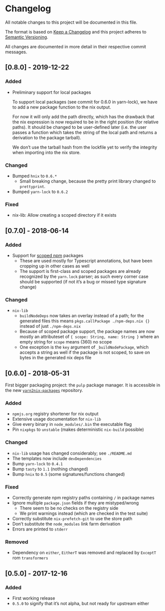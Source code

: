 # Changelog

All notable changes to this project will be documented in this file.

The format is based on [Keep a Changelog](http://keepachangelog.com/)
and this project adheres to [Semantic Versioning](http://semver.org/).

All changes are documented in more detail in their respective commit messages.

## [0.8.0] - 2019-12-22

### Added

- Preliminary support for local packages

  To support local packages (see commit for 0.6.0 in yarn-lock), we have to add a new package function to the nix output.

  For now it will only add the path directly, which has the drawback that the nix expression is now required to be in the right position (for relative paths). It should be changed to be user-defined later (i.e. the user passes a function which takes the string of the local path and returns a derivation to the package tarball).

  We don’t use the tarball hash from the lockfile yet to verify the integrity when importing into the nix store.

### Changed

- Bumped `hnix` to `0.6.*`
  - Small breaking change, because the pretty print library changed to `prettyprint`.
- Bumped `yarn-lock` to `0.6.2`

### Fixed

- nix-lib: Allow creating a scoped directory if it exists

## [0.7.0] - 2018-06-14

### Added

- Support for [scoped npm](https://docs.npmjs.com/misc/scope) packages
  - These are used mostly for Typescript annotations, but have been cropping up in other cases as well
  - The support is first-class and scoped packages are already recognized by the `yarn.lock` parser; as such every corner case should be supported (if not it’s a bug or missed type signature change)

### Changed

- `nix-lib`
  - `buildNodeDeps` now takes an overlay instead of a path; for the generated files this means `pkgs.callPackage ./npm-deps.nix {}` instead of just `./npm-deps.nix`
  - Because of scoped package support, the package names are now mostly an attributeset of `{ scope: String, name: String }` where an empty string for `scope` means (360) no scope
  - One exception is the `key` argument of `_buildNodePackage`, which accepts a string as well if the package is not scoped, to save on bytes in the generated nix deps file


## [0.6.0] - 2018-05-31

First bigger packaging project: the `pulp` package manager. It is accessible in the new [`yarn2nix-packages`](https://github.com/Profpatsch/yarn2nix-packages) repository.

### Added

- `npmjs.org` registry shortener for nix output
- Extensive usage documentation for `nix-lib`
- Give every binary in `node_modules/.bin` the executable flag
- Pin `nixpkgs` to `unstable` (makes deterministic `nix-build` possible)

### Changed

- `nix-lib` usage has changed considerably; see `./README.md`
- The templates now include `devDependencies`
- Bump `yarn-lock` to `0.4.1`
- Bump `tasty` to `1.1` (nothing changed)
- Bump `hnix` to `0.5` (some signatures/functions changed)

### Fixed

- Correctly generate npm registry paths containing `/` in package names
- Ignore multiple `package.json` fields if they are mistyped/wrong
  - There seem to be no checks on the registry side
  - We print warnings instead (which are checked in the test suite)
- Correctly substitute `nix-prefetch-git` to use the store path
- Don’t substitute the `node_modules` link farm derivation
- Errors are printed to `stderr`

### Removed

- Dependency on `either`, `EitherT` was removed and replaced by `ExceptT`  rom `transformers`


## [0.5.0] - 2017-12-16

### Added

- First working release
- `0.5.0` to signify that it’s not alpha, but not ready for upstream either

